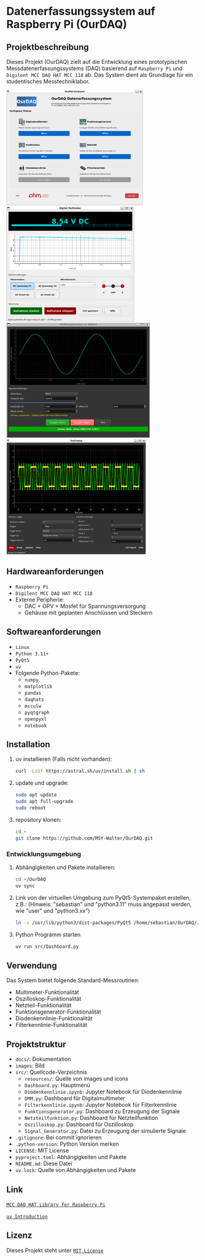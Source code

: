 # Datenerfassungssystem auf Raspberry Pi (OurDAQ)

## Projektbeschreibung

Dieses Projekt (OurDAQ) zielt auf die Entwicklung eines prototypischen Messdatenerfassungssystems (DAQ) basierend auf `Raspberry Pi` und `Digilent MCC DAQ HAT MCC 118` ab. Das System dient als Grundlage für ein studentisches Messtechniklabor.

<img src="images/Dashboard.png" alt="OurDAQ Dashboard" height="300">
<img src="images/DMM.png" alt="Digitales Multimeter" height="300">
<img src="images/Funktionsgenerator.png" alt="Funktionsgenerator" height="300">
<img src="images/Osziloskop.png" alt="Osziloskop" height="300">

## Hardwareanforderungen

- `Raspberry Pi`
- `Digilent MCC DAQ HAT MCC 118`
- Externe Peripherie:
  - DAC + OPV + Mosfet für Spannungsversorgung
  - Gehäuse mit geplanten Anschlüssen und Steckern

## Softwareanforderungen

- `Linux`
- `Python 3.11+`
- `PyQt5`
- `uv`
- Folgende Python-Pakete:
  - `numpy`
  - `matplotlib`
  - `pandas`
  - `daqhats`
  - `mcculw`
  - `pyqtgraph`
  - `openpyxl`
  - `notebook`

## Installation

1. uv installieren (Falls nicht vorhanden):

   ```bash
   curl -LsSf https://astral.sh/uv/install.sh | sh
   ```

2. update und upgrade:

   ```bash
   sudo apt update
   sudo apt full-upgrade
   sudo reboot 
   ```

3. repository klonen:

   ```bash
   cd ~
   git clone https://github.com/MSY-Walter/OurDAQ.git
   ```

### Entwicklungsumgebung

1. Abhängigkeiten und Pakete installieren:

   ```bash
   cd ~/OurDAQ
   uv sync
   ```

2. Link von der virtuellen Umgebung zum PyQt5-Systempaket erstellen, z.B.: (Hinweis: "sebastian" und "python3.11" muss angepasst werden, wie "user" und "python3.xx")

   ```bash
   ln -s /usr/lib/python3/dist-packages/PyQt5 /home/sebastian/OurDAQ/.venv/lib/python3.11/site-packages/
   ```

3. Python Programm starten

   ```bash
   uv run src/Dashboard.py
   ```

## Verwendung

Das System bietet folgende Standard-Messroutinen:

- Multimeter-Funktionalität
- Oszilloskop-Funktionalität
- Netzteil-Funktionalität
- Funktionsgenerator-Funktionalität
- Diodenkennlinie-Funktionalität
- Filterkennlinie-Funktionalität

## Projektstruktur

- `docs/`: Dokumentation
- `images`: Bild
- `src/`: Quellcode-Verzeichnis
  - `resources/`: Quelle von images und icons
  - `Dashboard.py`: Hauptmenü
  - `Diodenkennlinie.ipynb`: Jupyter Notebook für Diodenkennlinie
  - `DMM.py`: Dashboard für Digitalmultimeter
  - `Filterkennlinie.ipynb`: Jupyter Notebook für Filterkennlinie
  - `Funktionsgenerator.py`: Dashboard zu Erzeugung der Signale
  - `Netzteilfunktion.py`: Dashboard für Netzteilfunktion
  - `Oszilloskop.py`: Dashboard für Oszilloskop
  - `Signal_Generator.py`: Datei zu Erzeugung der simulierte Signale
- `.gitignore`: Bei commit ignorieren
- `.python-version`: Python Version merken
- `LICENSE`: MIT License
- `pyproject.toml`: Abhängigkeiten und Pakete
- `README.md`: Diese Datei
- `uv.lock`: Quelle von Abhängigkeiten und Pakete

## Link

[`MCC DAQ HAT Library for Raspberry Pi`](https://github.com/mccdaq/daqhats)

[`uv Introduction`](https://docs.astral.sh/uv/)

## Lizenz

Dieses Projekt steht unter [`MIT License`](LICENSE)
